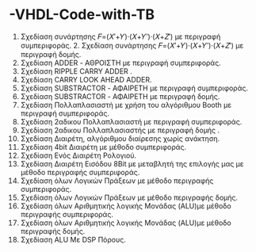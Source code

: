 # -VHDL-Code-with-TB


1. Σχεδίαση συνάρτησης 𝐹=(𝑋ʹ+𝑌)·(𝑋+𝑌ʹ)·(𝑋+𝑍ʹ) με περιγραφή συμπεριφοράς. 2. Σχεδίαση συνάρτησης 𝐹=(𝑋ʹ+𝑌)·(𝑋+𝑌ʹ)·(𝑋+𝑍ʹ) με περιγραφή δομής.
3. Σχεδίαση ADDER - ΑΘΡΟΙΣΤΗ με περιγραφή συμπεριφοράς.
4. Σχεδίαση RIPPLE CARRY ADDER .
5. Σχεδίαση CARRY LOOK AHEAD ADDER.
6. Σχεδίαση SUBSTRACTOR - ΑΦΑΙΡΕΤΗ με περιγραφή συμπεριφοράς.
7. Σχεδίαση SUBSTRACTOR - ΑΦΑΙΡΕΤΗ με περιγραφή δομής.
8. Σχεδίαση Πολλαπλασιαστή με χρήση του αλγόριθμου Booth με περιγραφή συμπεριφοράς.
9. Σχεδίαση 2αδικου Πολλαπλασιαστή με περιγραφή συμπεριφοράς.
10. Σχεδίαση 2αδικου Πολλαπλασιαστής με περιγραφή δομής .
11. Σχεδίαση Διαιρέτη, αλγόριθμου διαίρεσης χωρίς ανάκτηση.
12. Σχεδίαση 4bit Διαιρέτη με μέθοδο συμπεριφοράς.
13. Σχεδίαση Ενός Διαιρέτη Ρολογιού.
14. Σχεδίαση Διαιρέτη Εισόδου 8Bit με μεταβλητή της επιλογής μας με μέθοδο
περιγραφής συμπεριφοράς.
15. Σχεδίαση όλων Λογικών Πράξεων με μέθοδο περιγραφής συμπεριφοράς.
16. Σχεδίαση όλων Λογικών Πράξεων με μέθοδο περιγραφής δομής.
17. Σχεδίαση όλων Αριθμητικής λογικής Μονάδας (ALU)με μέθοδο περιγραφής
συμπεριφοράς.
18. Σχεδίαση όλων Αριθμητικής λογικής Μονάδας (ALU)με μέθοδο περιγραφής δομής.
19. Σχεδίαση ALU Με DSP Πόρους.
